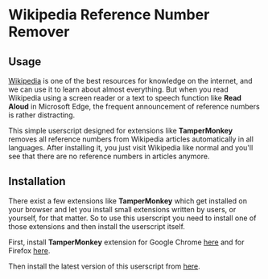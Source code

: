 # Wikipedia Reference Number Remover #

## Usage ##

[Wikipedia](https://wikipedia.org) is one of the best resources for knowledge on the internet, and we can use it to learn about almost everything. But when you read Wikipedia using a screen reader or a text to speech function like **Read Aloud** in Microsoft Edge, the frequent announcement of reference numbers is rather distracting.

This simple userscript designed for extensions like **TamperMonkey** removes all reference numbers from Wikipedia articles automatically in all languages. After installing it, you just visit Wikipedia like normal and you'll see that there are no reference numbers in articles anymore.

## Installation ##

There exist a few extensions like **TamperMonkey** which get installed on your browser and let you install small extensions written by users, or yourself, for that matter. So to use this userscript you need to install one of those extensions and then install the userscript itself.

First, install **TamperMonkey** extension for Google Chrome [here](https://chrome.google.com/webstore/detail/tampermonkey/dhdgffkkebhmkfjojejmpbldmpobfkfo?hl=en) and for Firefox [here](https://addons.mozilla.org/en-US/firefox/addon/tampermonkey/).

Then install the latest version of this userscript from [here](https://github.com/MeisamAmini/Wikipedia-Reference-Number-Remover/raw/main/wikipedia-reference-number-remover.user.js).